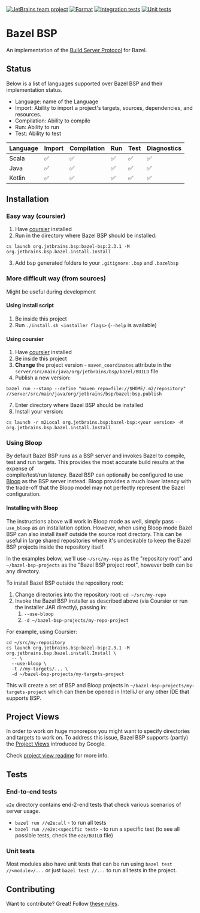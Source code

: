 [![JetBrains team project](http://jb.gg/badges/team.svg)](https://confluence.jetbrains.com/display/ALL/JetBrains+on+GitHub)
[![Format](https://github.com/JetBrains/bazel-bsp/actions/workflows/format.yml/badge.svg)](https://github.com/JetBrains/bazel-bsp/actions/workflows/format.yml)
[![Integration tests](https://github.com/JetBrains/bazel-bsp/actions/workflows/integration-tests.yml/badge.svg)](https://github.com/JetBrains/bazel-bsp/actions/workflows/integration-tests.yml)
[![Unit tests](https://github.com/JetBrains/bazel-bsp/actions/workflows/unit-tests.yml/badge.svg)](https://github.com/JetBrains/bazel-bsp/actions/workflows/unit-tests.yml)

# Bazel BSP

An implementation of the [Build Server Protocol](https://github.com/build-server-protocol/build-server-protocol) for
Bazel.

## Status

Below is a list of languages supported over Bazel BSP and their implementation status.

- Language: name of the Language
- Import: Ability to import a project's targets, sources, dependencies, and resources.
- Compilation: Ability to compile
- Run: Ability to run
- Test: Ability to test

| Language | Import | Compilation | Run | Test | Diagnostics |
| - | - | - | - | - | - |
| Scala | ✅ | ✅ | ✅ | ✅ | ✅ |
| Java | ✅ | ✅ | ✅ | ✅ | ✅ |
| Kotlin | ✅ | ✅ | ✅ | ✅ | ✅ |

## Installation

### Easy way (coursier)

1. Have [coursier](https://get-coursier.io/docs/cli-installation) installed
2. Run in the directory where Bazel BSP should be installed:

```shell
cs launch org.jetbrains.bsp:bazel-bsp:2.3.1 -M org.jetbrains.bsp.bazel.install.Install
```

3. Add bsp generated folders to your `.gitignore`: `.bsp` and `.bazelbsp`

### More difficult way (from sources)

Might be useful during development

#### Using install script

1. Be inside this project
2. Run `./install.sh <installer flags>` (`--help` is available)

#### Using coursier

1. Have [coursier](https://get-coursier.io/docs/cli-installation) installed
2. Be inside this project
3. **Change** the project version - `maven_coordinates` attribute in
   the `server/src/main/java/org/jetbrains/bsp/bazel/BUILD` file
4. Publish a new version:

```shell
bazel run --stamp --define "maven_repo=file://$HOME/.m2/repository" //server/src/main/java/org/jetbrains/bsp/bazel:bsp.publish
```

7. Enter directory where Bazel BSP should be installed
8. Install your version:

```shell
cs launch -r m2Local org.jetbrains.bsp:bazel-bsp:<your version> -M org.jetbrains.bsp.bazel.install.Install
```

### Using Bloop

By default Bazel BSP runs as a BSP server and invokes Bazel to compile, test and run targets. 
This provides the most accurate build results at the expense of  
compile/test/run latency.  Bazel BSP can optionally be configured to use [Bloop](https://scalacenter.github.io/bloop/) 
as the BSP server instead. Bloop provides a much lower latency with the trade-off that the Bloop model
may not perfectly represent the Bazel configuration.

#### Installing with Bloop

The instructions above will work in Bloop mode as well, simply pass ``--use_bloop`` as an installation option.
However, when using Bloop mode Bazel BSP can also install itself outside the source root directory.  This can
be useful in large shared repositories where it's undesirable to keep the Bazel BSP projects inside the 
repository itself.

In the examples below, we'll use ``~/src/my-repo`` as the "repository root" and ``~/bazel-bsp-projects`` as the 
"Bazel BSP project root", however both can be any directory.

To install Bazel BSP outside the repository root:

1) Change directories into the repository root: ``cd ~/src/my-repo``
2) Invoke the Bazel BSP installer as described above (via Coursier or run the installer JAR directly), passing in:
   1) ``--use-bloop``
   2) ``-d ~/bazel-bsp-projects/my-repo-project``
   
For example, using Coursier:

```shell
cd ~/src/my-repository
cs launch org.jetbrains.bsp:bazel-bsp:2.3.1 -M org.jetbrains.bsp.bazel.install.Install \
  -- \
  --use-bloop \
  -t //my-targets/... \
  -d ~/bazel-bsp-projects/my-targets-project 
```

This will create a set of BSP and Bloop projects in ``~/bazel-bsp-projects/my-targets-project`` which can then be opened 
in IntelliJ or any other IDE that supports BSP.  

## Project Views

In order to work on huge monorepos you might want to specify directories and targets to work on. To address this issue,
Bazel BSP supports (partly) the [Project Views](https://ij.bazel.build/docs/project-views.html) introduced by Google.

Check [project view readme](executioncontext/projectview/README.md) for more info.

## Tests

### End-to-end tests

`e2e` directory contains end-2-end tests that check various scenarios of server usage.

- `bazel run //e2e:all` - to run all tests
- `bazel run //e2e:<specific test>` - to run a specific test (to see all possible tests, check the `e2e/BUILD` file)

### Unit tests

Most modules also have unit tests that can be run using `bazel test //<module>/...` or just `bazel test //...` to run
all tests in the project.

## Contributing

Want to contribute? Great! Follow [these rules](docs/dev/CONTRIBUTING.md).
